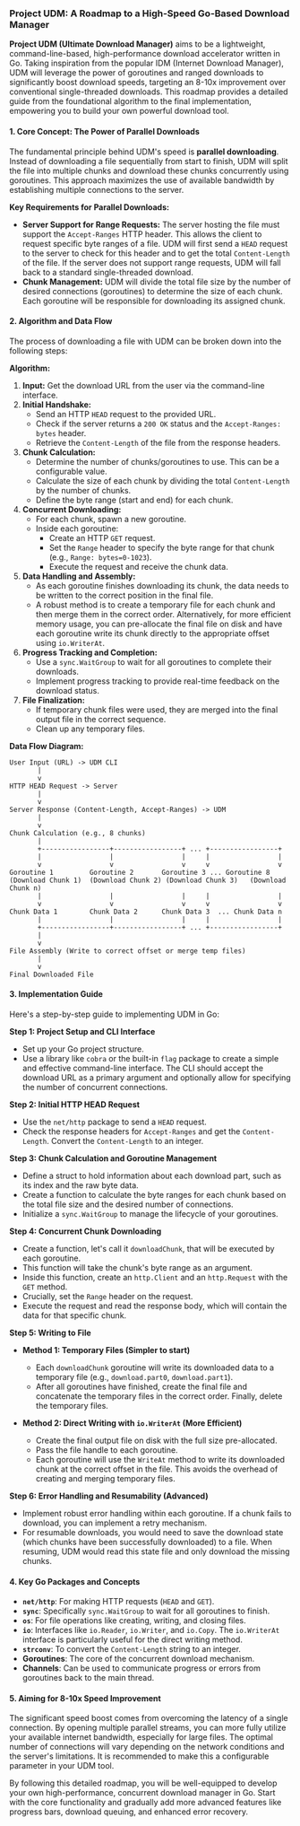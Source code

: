 ### Project UDM: A Roadmap to a High-Speed Go-Based Download Manager

**Project UDM (Ultimate Download Manager)** aims to be a lightweight, command-line-based, high-performance download accelerator written in Go. Taking inspiration from the popular IDM (Internet Download Manager), UDM will leverage the power of goroutines and ranged downloads to significantly boost download speeds, targeting an 8-10x improvement over conventional single-threaded downloads. This roadmap provides a detailed guide from the foundational algorithm to the final implementation, empowering you to build your own powerful download tool.

#### 1. Core Concept: The Power of Parallel Downloads

The fundamental principle behind UDM's speed is **parallel downloading**. Instead of downloading a file sequentially from start to finish, UDM will split the file into multiple chunks and download these chunks concurrently using goroutines. This approach maximizes the use of available bandwidth by establishing multiple connections to the server.

**Key Requirements for Parallel Downloads:**

- **Server Support for Range Requests:** The server hosting the file must support the `Accept-Ranges` HTTP header. This allows the client to request specific byte ranges of a file. UDM will first send a `HEAD` request to the server to check for this header and to get the total `Content-Length` of the file. If the server does not support range requests, UDM will fall back to a standard single-threaded download.
- **Chunk Management:** UDM will divide the total file size by the number of desired connections (goroutines) to determine the size of each chunk. Each goroutine will be responsible for downloading its assigned chunk.

#### 2. Algorithm and Data Flow

The process of downloading a file with UDM can be broken down into the following steps:

**Algorithm:**

1.  **Input:** Get the download URL from the user via the command-line interface.
2.  **Initial Handshake:**
    - Send an HTTP `HEAD` request to the provided URL.
    - Check if the server returns a `200 OK` status and the `Accept-Ranges: bytes` header.
    - Retrieve the `Content-Length` of the file from the response headers.
3.  **Chunk Calculation:**
    - Determine the number of chunks/goroutines to use. This can be a configurable value.
    - Calculate the size of each chunk by dividing the total `Content-Length` by the number of chunks.
    - Define the byte range (start and end) for each chunk.
4.  **Concurrent Downloading:**
    - For each chunk, spawn a new goroutine.
    - Inside each goroutine:
        - Create an HTTP `GET` request.
        - Set the `Range` header to specify the byte range for that chunk (e.g., `Range: bytes=0-1023`).
        - Execute the request and receive the chunk data.
5.  **Data Handling and Assembly:**
    - As each goroutine finishes downloading its chunk, the data needs to be written to the correct position in the final file.
    - A robust method is to create a temporary file for each chunk and then merge them in the correct order. Alternatively, for more efficient memory usage, you can pre-allocate the final file on disk and have each goroutine write its chunk directly to the appropriate offset using `io.WriterAt`.
6.  **Progress Tracking and Completion:**
    - Use a `sync.WaitGroup` to wait for all goroutines to complete their downloads.
    - Implement progress tracking to provide real-time feedback on the download status.
7.  **File Finalization:**
    - If temporary chunk files were used, they are merged into the final output file in the correct sequence.
    - Clean up any temporary files.

**Data Flow Diagram:**

```
User Input (URL) -> UDM CLI
       |
       v
HTTP HEAD Request -> Server
       |
       v
Server Response (Content-Length, Accept-Ranges) -> UDM
       |
       v
Chunk Calculation (e.g., 8 chunks)
       |
       +-----------------+-----------------+ ... +-----------------+
       |                 |                 |     |                 |
       v                 v                 v     v                 v
Goroutine 1         Goroutine 2       Goroutine 3 ... Goroutine 8
(Download Chunk 1)  (Download Chunk 2) (Download Chunk 3)   (Download Chunk n)
       |                 |                 |     |                 |
       v                 v                 v     v                 v
Chunk Data 1        Chunk Data 2      Chunk Data 3  ... Chunk Data n
       |                 |                 |     |                 |
       +-----------------+-----------------+ ... +-----------------+
       |
       v
File Assembly (Write to correct offset or merge temp files)
       |
       v
Final Downloaded File
```

#### 3. Implementation Guide

Here's a step-by-step guide to implementing UDM in Go:

**Step 1: Project Setup and CLI Interface**

- Set up your Go project structure.
- Use a library like `cobra` or the built-in `flag` package to create a simple and effective command-line interface. The CLI should accept the download URL as a primary argument and optionally allow for specifying the number of concurrent connections.

**Step 2: Initial HTTP HEAD Request**

- Use the `net/http` package to send a `HEAD` request.
- Check the response headers for `Accept-Ranges` and get the `Content-Length`. Convert the `Content-Length` to an integer.

**Step 3: Chunk Calculation and Goroutine Management**

- Define a struct to hold information about each download part, such as its index and the raw byte data.
- Create a function to calculate the byte ranges for each chunk based on the total file size and the desired number of connections.
- Initialize a `sync.WaitGroup` to manage the lifecycle of your goroutines.

**Step 4: Concurrent Chunk Downloading**

- Create a function, let's call it `downloadChunk`, that will be executed by each goroutine.
- This function will take the chunk's byte range as an argument.
- Inside this function, create an `http.Client` and an `http.Request` with the `GET` method.
- Crucially, set the `Range` header on the request.
- Execute the request and read the response body, which will contain the data for that specific chunk.

**Step 5: Writing to File**

- **Method 1: Temporary Files (Simpler to start)**
    - Each `downloadChunk` goroutine will write its downloaded data to a temporary file (e.g., `download.part0`, `download.part1`).
    - After all goroutines have finished, create the final file and concatenate the temporary files in the correct order. Finally, delete the temporary files.

- **Method 2: Direct Writing with `io.WriterAt` (More Efficient)**
    - Create the final output file on disk with the full size pre-allocated.
    - Pass the file handle to each goroutine.
    - Each goroutine will use the `WriteAt` method to write its downloaded chunk at the correct offset in the file. This avoids the overhead of creating and merging temporary files.

**Step 6: Error Handling and Resumability (Advanced)**

- Implement robust error handling within each goroutine. If a chunk fails to download, you can implement a retry mechanism.
- For resumable downloads, you would need to save the download state (which chunks have been successfully downloaded) to a file. When resuming, UDM would read this state file and only download the missing chunks.

#### 4. Key Go Packages and Concepts

- **`net/http`**: For making HTTP requests (`HEAD` and `GET`).
- **`sync`**: Specifically `sync.WaitGroup` to wait for all goroutines to finish.
- **`os`**: For file operations like creating, writing, and closing files.
- **`io`**: Interfaces like `io.Reader`, `io.Writer`, and `io.Copy`. The `io.WriterAt` interface is particularly useful for the direct writing method.
- **`strconv`**: To convert the `Content-Length` string to an integer.
- **Goroutines**: The core of the concurrent download mechanism.
- **Channels**: Can be used to communicate progress or errors from goroutines back to the main thread.

#### 5. Aiming for 8-10x Speed Improvement

The significant speed boost comes from overcoming the latency of a single connection. By opening multiple parallel streams, you can more fully utilize your available internet bandwidth, especially for large files. The optimal number of connections will vary depending on the network conditions and the server's limitations. It is recommended to make this a configurable parameter in your UDM tool.

By following this detailed roadmap, you will be well-equipped to develop your own high-performance, concurrent download manager in Go. Start with the core functionality and gradually add more advanced features like progress bars, download queuing, and enhanced error recovery.
